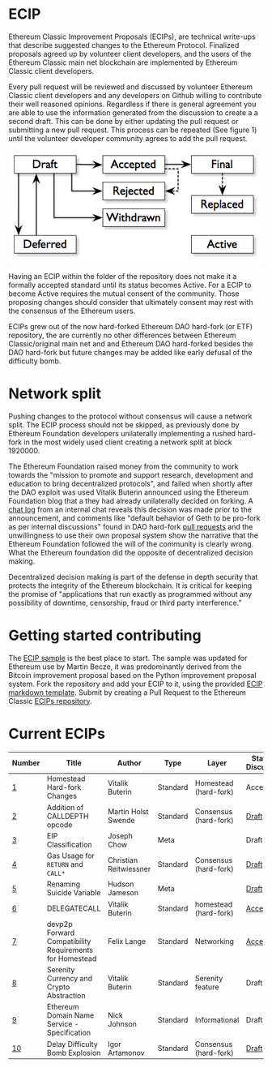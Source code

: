 # ECIP
Ethereum Classic Improvement Proposals (ECIPs), are technical write-ups that describe suggested changes to the Ethereum Protocol. Finalized proposals agreed up by volunteer client developers, and the users of the Ethereum Classic main net blockchain are implemented by Ethereum Classic client developers.

Every pull request will be reviewed and discussed by volunteer Ethereum Classic client developers and any developers on Github willing to contribute their well reasoned opinions. Regardless if there is general agreement you are able to use the information generated from the discussion to create a a second draft. This can be done by either updating the pull request or submitting a new pull request. This process can be repeated (See figure 1) until the volunteer developer community agrees to add the pull request.

![Figure 1: The cyclic process of proposal and review](./process.png "Figure 1: The process of proposal and review")

Having an ECIP within the folder of the repository does not make it a formally accepted standard until its status becomes Active. For a ECIP to become Active requires the mutual consent of the community. Those proposing changes should consider that ultimately consent may rest with the consensus of the Ethereum users.

ECIPs grew out of the now hard-forked Ethereum DAO hard-fork (or ETF) repository, the are currently no other differences between Ethereum Classic/original main net and and Ethereum DAO hard-forked besides the DAO hard-fork but future changes may be added like early defusal of the difficulty bomb.

# Network split

Pushing changes to the protocol without consensus will cause a network split. The ECIP process should not be skipped, as previously done by Ethereum Foundation developers unilaterally implementing a rushed hard-fork in the most widely used client creating a network split at block 1920000.

The Ethereum Foundation raised money from the community to work towards the "mission to promote and support research, development and education to bring decentralized protocols", and failed when shortly after the DAO exploit was used Vitalik Buterin announced using the Ethereum Foundation blog that a they had already unilaterally decided on forking. A [chat log](http://pastebin.com/raw/aMKwQcHR) from an internal chat reveals this decision was made prior to the announcement, and comments like "default behavior of Geth to be pro-fork as per internal discussions" found in DAO hard-fork [pull requests](https://github.com/ethereum/go-ethereum/pull/2814) and the unwillingness to use their own proposal system show the narrative that the Ethereum Foundation followed the will of the community is clearly wrong. What the Ethereum foundation did the opposite of decentralized decision making. 

Decentralized decision making is part of the defense in depth security that protects the integrity of the Ethereum blockchain. It is critical for keeping the promise of "applications that run exactly as programmed without any possibility of downtime, censorship, fraud or third party interference."

# Getting started contributing
The [ECIP sample](./ECIP-0000.md.sample) is the best place to start. The sample was updated for Ethereum use by Martin Becze, it was predominantly derived from the Bitcoin improvement proposal based on the Python improvement proposal system. Fork the repository and add your ECIP to it, using the provided [ECIP markdown template](ECIP-0000.md.template). Submit by creating a Pull Request to the Ethereum Classic [ECIPs repository](https://github.com/ethereumproject/ECIPs).

# Current ECIPs
| Number        |Title         | Author | Type  | Layer        | Status / Discussion |
| ------------- | ------------ | ------ | ----- | -------------| ------------------- |
| [1](ECIPS/EIP-1001.mediawiki)    | Homestead Hard-fork Changes | Vitalik Buterin | Standard | Homestead (hard-fork) | Accepted |
| [2](ECIPS/EIP-1002.mediawiki)    | Addition of CALLDEPTH opcode | Martin Holst Swende | Standard | Consensus (hard-fork) | [Draft](https://github.com/ethereum/ECIPs/issues/25) |
| [3](ECIPS/EIP-1003.mediawiki)    | EIP Classification | Joseph Chow | Meta | | Draft |
| [4](ECIPS/EIP-1004.md)    | Gas Usage for `RETURN` and `CALL*` | Christian Reitwiessner | Standard | Consensus (hard-fork) | [Draft](https://github.com/ethereum/ECIPs/issues/8) |
| [5](ECIPS/EIP-1005.md)    | Renaming Suicide Variable | Hudson Jameson | Meta |  | [Draft](https://github.com/ethereum/ECIPs/pull/42) |
| [6](ECIPS/EIP-1006.md)    | DELEGATECALL | Vitalik Buterin | Standard | homestead (hard-fork) | [Accepted](https://github.com/ethereum/ECIPs/issues/23) |
| [7](ECIPS/EIP-1007.md)    | devp2p Forward Compatibility Requirements for Homestead | Felix Lange | Standard | Networking | [Accepted](https://github.com/ethereum/ECIPs/pull/49) |
| [8](ECIPS/EIP-1008.md)    | Serenity Currency and Crypto Abstraction | Vitalik Buterin | Standard | Serenity feature | Draft |
| [9](ECIPS/EIP-1009.md)    | Ethereum Domain Name Service - Specification | Nick Johnson | Standard | Informational | Draft |
| [10](ECIPS/ECIP-1010.md)    | Delay Difficulty Bomb Explosion | Igor Artamonov | Standard | Consensus (hard-fork) | [Draft](https://github.com/ethereumproject/ECIPs/issues/4) |